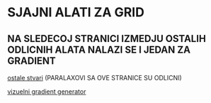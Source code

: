 # SJAJNI ALATI ZA GRID

## NA SLEDECOJ STRANICI IZMEDJU OSTALIH ODLICNIH ALATA NALAZI SE I JEDAN ZA GRADIENT

[ostale stvari](http://www.ourownthing.co.uk/) (PARALAXOVI SA OVE STRANICE SU ODLICNI)

[vizuelni gradient generator](http://www.ourownthing.co.uk/gradpad.html)
